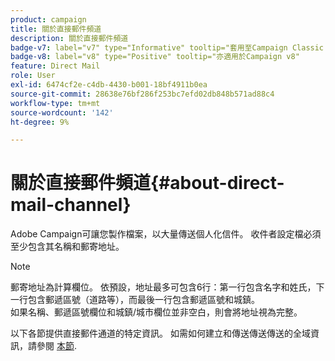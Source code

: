 ```yaml
---
product: campaign
title: 關於直接郵件頻道
description: 關於直接郵件頻道
badge-v7: label="v7" type="Informative" tooltip="套用至Campaign Classic v7"
badge-v8: label="v8" type="Positive" tooltip="亦適用於Campaign v8"
feature: Direct Mail
role: User
exl-id: 6474cf2e-c4db-4430-b001-18bf4911b0ea
source-git-commit: 28638e76bf286f253bc7efd02db848b571ad88c4
workflow-type: tm+mt
source-wordcount: '142'
ht-degree: 9%

---
```


# 關於直接郵件頻道{#about-direct-mail-channel}


Adobe Campaign可讓您製作檔案，以大量傳送個人化信件。 收件者設定檔必須至少包含其名稱和郵寄地址。

>[!NOTE]
>
>郵寄地址為計算欄位。 依預設，地址最多可包含6行：第一行包含名字和姓氏，下一行包含郵遞區號（道路等），而最後一行包含郵遞區號和城鎮。\
>如果名稱、郵遞區號欄位和城鎮/城市欄位並非空白，則會將地址視為完整。

以下各節提供直接郵件通道的特定資訊。 如需如何建立和傳送傳送傳送的全域資訊，請參閱 [本節](steps-about-delivery-creation-steps.md).

